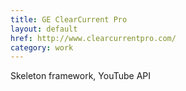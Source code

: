 ```yaml
---
title: GE ClearCurrent Pro
layout: default
href: http://www.clearcurrentpro.com/
category: work
---
```



Skeleton framework, YouTube API
